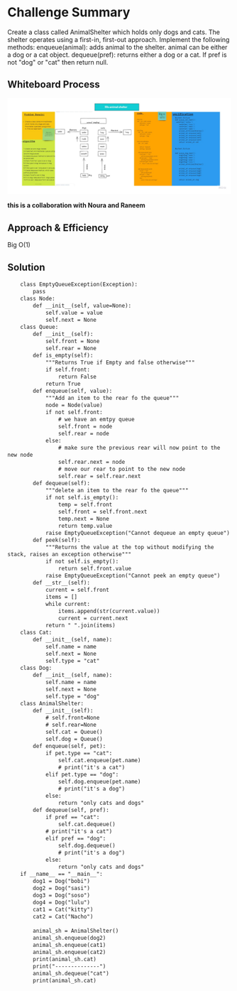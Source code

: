 # Challenge Summary
<!-- Description of the challenge -->
Create a class called AnimalShelter which holds only dogs and cats. The shelter operates using a first-in, first-out approach.
Implement the following methods:
enqueue(animal): adds animal to the shelter. animal can be either a dog or a cat object.
dequeue(pref): returns either a dog or a cat. If pref is not "dog" or "cat" then return null.
## Whiteboard Process
<!-- Embedded whiteboard image -->
![](../img/code-ch3-Binary-Search.jpg)

__this is a collaboration with Noura and Raneem__ 
## Approach & Efficiency
<!-- What approach did you take? Why? What is the Big O space/time for this approach? -->
Big O(1)
## Solution

        class EmptyQueueException(Exception):
            pass
        class Node:
            def __init__(self, value=None):
                self.value = value
                self.next = None
        class Queue:
            def __init__(self):
                self.front = None
                self.rear = None
            def is_empty(self):
                """Returns True if Empty and false otherwise"""
                if self.front:
                    return False
                return True
            def enqueue(self, value):
                """Add an item to the rear fo the queue"""
                node = Node(value)
                if not self.front:
                    # we have an emtpy queue
                    self.front = node
                    self.rear = node
                else:
                    # make sure the previous rear will now point to the new node
                    self.rear.next = node
                    # move our rear to point to the new node
                    self.rear = self.rear.next
            def dequeue(self):
                """delete an item to the rear fo the queue"""
                if not self.is_empty():
                    temp = self.front
                    self.front = self.front.next
                    temp.next = None
                    return temp.value
                raise EmptyQueueException("Cannot dequeue an empty queue")
            def peek(self):
                """Returns the value at the top without modifying the stack, raises an exception otherwise"""
                if not self.is_empty():
                    return self.front.value
                raise EmptyQueueException("Cannot peek an empty queue")
            def __str__(self):
                current = self.front
                items = []
                while current:
                    items.append(str(current.value))
                    current = current.next
                return " ".join(items)
        class Cat:
            def __init__(self, name):
                self.name = name
                self.next = None
                self.type = "cat"
        class Dog:
            def __init__(self, name):
                self.name = name
                self.next = None
                self.type = "dog"
        class AnimalShelter:
            def __init__(self):
                # self.front=None
                # self.rear=None
                self.cat = Queue()
                self.dog = Queue()
            def enqueue(self, pet):
                if pet.type == "cat":
                    self.cat.enqueue(pet.name)
                    # print("it's a cat")
                elif pet.type == "dog":
                    self.dog.enqueue(pet.name)
                    # print("it's a dog")
                else:
                    return "only cats and dogs"
            def dequeue(self, pref):
                if pref == "cat":
                    self.cat.dequeue()
                # print("it's a cat")
                elif pref == "dog":
                    self.dog.dequeue()
                    # print("it's a dog")
                else:
                    return "only cats and dogs"
        if __name__ == "__main__":
            dog1 = Dog("bobi")
            dog2 = Dog("sasi")
            dog3 = Dog("soso")
            dog4 = Dog("lulu")
            cat1 = Cat("kitty")
            cat2 = Cat("Nacho")

            animal_sh = AnimalShelter()
            animal_sh.enqueue(dog2)
            animal_sh.enqueue(cat1)
            animal_sh.enqueue(cat2)
            print(animal_sh.cat)
            print("--------------")
            animal_sh.dequeue("cat")
            print(animal_sh.cat)